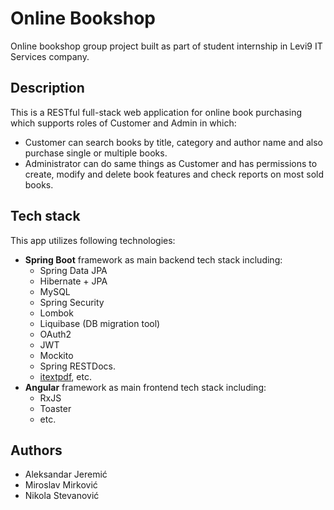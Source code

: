 # Online Bookshop
Online bookshop group project built as part of student internship in Levi9 IT Services company. 

## Description
This is a RESTful full-stack web application for online book purchasing which supports roles of Customer and Admin in which:
- Customer can search books by title, category and author name and also purchase single or multiple books.
- Administrator can do same things as Customer and has permissions to create, modify and delete book features and check reports on most sold books.

## Tech stack
This app utilizes following technologies:
- **Spring Boot** framework as main backend tech stack including:
  * Spring Data JPA
  * Hibernate + JPA
  * MySQL
  * Spring Security
  * Lombok
  * Liquibase (DB migration tool)
  * OAuth2
  * JWT
  * Mockito
  * Spring RESTDocs.
  * [itextpdf](https://github.com/itext/itextpdf), etc.
- **Angular** framework as main frontend tech stack including:
  * RxJS
  * Toaster
  * etc.

## Authors
- Aleksandar Jeremić
- Miroslav Mirković
- Nikola Stevanović
